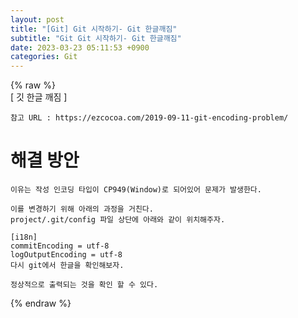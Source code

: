 ```yaml
---  
layout: post  
title: "[Git] Git 시작하기- Git 한글깨짐"  
subtitle: "Git Git 시작하기- Git 한글깨짐"  
date: 2023-03-23 05:11:53 +0900  
categories: Git  
---  
```

{% raw %}  
[ 깃 한글 깨짐 ]  
  
	참고 URL : https://ezcocoa.com/2019-09-11-git-encoding-problem/  
  
# 해결 방안  
  
	이유는 작성 인코딩 타입이 CP949(Window)로 되어있어 문제가 발생한다.  
  
	이를 변경하기 위해 아래의 과정을 거친다.  
	project/.git/config 파일 상단에 아래와 같이 위치해주자.  
  
	[i18n]  
	commitEncoding = utf-8  
	logOutputEncoding = utf-8  
	다시 git에서 한글을 확인해보자.  
  
	정상적으로 출력되는 것을 확인 할 수 있다.  
{% endraw %}